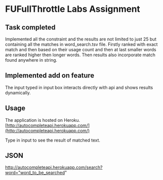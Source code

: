 # FUFullThrottle Labs Assignment

## Task completed

Implemented all the constraint and the results are not limited to just 25 but  
containing all  the matches in word_search.tsv file. Firstly ranked with exact
match and then based on their usage count and then at last smaller words are
ranked higher then longer words. Then results also incorporate match found
anywhere in string.

## Implemented add on feature
The input typed in input box interacts directly with api and shows results
dynamically.

## Usage

The application is hosted on  Heroku.
[http://autocompleteapi.herokuapp.com/](http://autocompleteapi.herokuapp.com/)

Type in input to see the result of matched text.

## JSON

http://autocompleteapi.herokuapp.com/search?word="word_to_be_searched"
